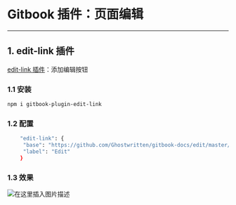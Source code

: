 #  Gitbook 插件：页面编辑


---

##  1. edit-link 插件
[edit-link 插件](https://www.npmjs.com/package/gitbook-plugin-edit-link)：添加编辑按钮

###  1.1 安装

```bash
npm i gitbook-plugin-edit-link
```
###  1.2 配置

```bash
    "edit-link": {
     "base": "https://github.com/Ghostwritten/gitbook-docs/edit/master/",
     "label": "Edit"
    }
```

###  1.3 效果
![在这里插入图片描述](https://i-blog.csdnimg.cn/blog_migrate/1956106427b836035b7f58d739397fd9.png)

